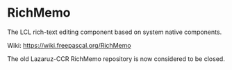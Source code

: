 # RichMemo
The LCL rich-text editing component based on system native components.

Wiki: https://wiki.freepascal.org/RichMemo

The old Lazaruz-CCR RichMemo repository is now considered to be closed.
